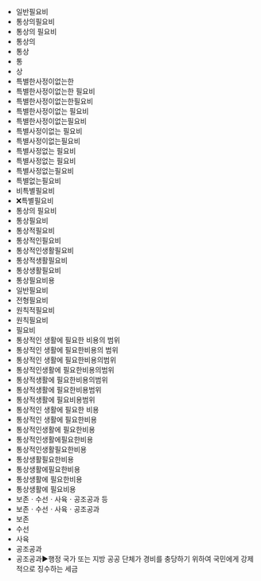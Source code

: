 - 일반필요비
- 통상의필요비
- 통상의 필요비
- 통상의
- 통상
- 통
- 상
- 특별한사정이없는한
- 특별한사정이없는한 필요비
- 특별한사정이없는한필요비
- 특별한사정이없는 필요비
- 특별한사정이없는필요비
- 특별사정이없는 필요비
- 특별사정이없는필요비
- 특별사정없는 필요비
- 특별사정없는 필요비
- 특별사정없는필요비
- 특별없는필요비
- 비특별필요비
- ❌특별필요비
- 통상의 필요비
- 통상필요비
- 통상적필요비
- 통상적인필요비
- 통상적인생활필요비
- 통상적생활필요비
- 통상생활필요비
- 통상필요비용
- 일반필요비
- 전형필요비
- 원칙적필요비
- 원칙필요비
- 필요비
- 통상적인 생활에 필요한 비용의 범위
- 통상적인 생활에 필요한비용의 범위
- 통상적인 생활에 필요한비용의범위
- 통상적인생활에 필요한비용의범위
- 통상적생활에 필요한비용의범위
- 통상적생활에 필요한비용범위
- 통상적생활에 필요비용범위
- 통상적인 생활에 필요한 비용
- 통상적인 생활에 필요한비용
- 통상적인생활에 필요한비용
- 통상적인생활에필요한비용
- 통상적인생활필요한비용
- 통상생활필요한비용
- 통상생활에필요한비용
- 통상생활에 필요한비용
- 통상생활에 필요비용
- 보존ㆍ수선ㆍ사육ㆍ공조공과 등
- 보존ㆍ수선ㆍ사육ㆍ공조공과
- 보존
- 수선
- 사육
- 공조공과
- 공조공과▶️행정 국가 또는 지방 공공 단체가 경비를 충당하기 위하여 국민에게 강제적으로 징수하는 세금
